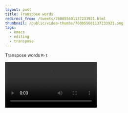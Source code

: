 ```yaml
---
layout: post
title: Transpose words
redirect_from: /tweets/760055601137233921.html
thumbnail: /public/video-thumbs/760055601137233921.png
tags:
  - emacs
  - editing
  - transpose
---
```


Transpose words `M-t`

<video controls autoplay loop>
  <source src="/public/videos/760055601137233921.mp4" type="video/mp4">
    Sorry your browser does not support the video tag, maybe time to upgrade?
</video>
